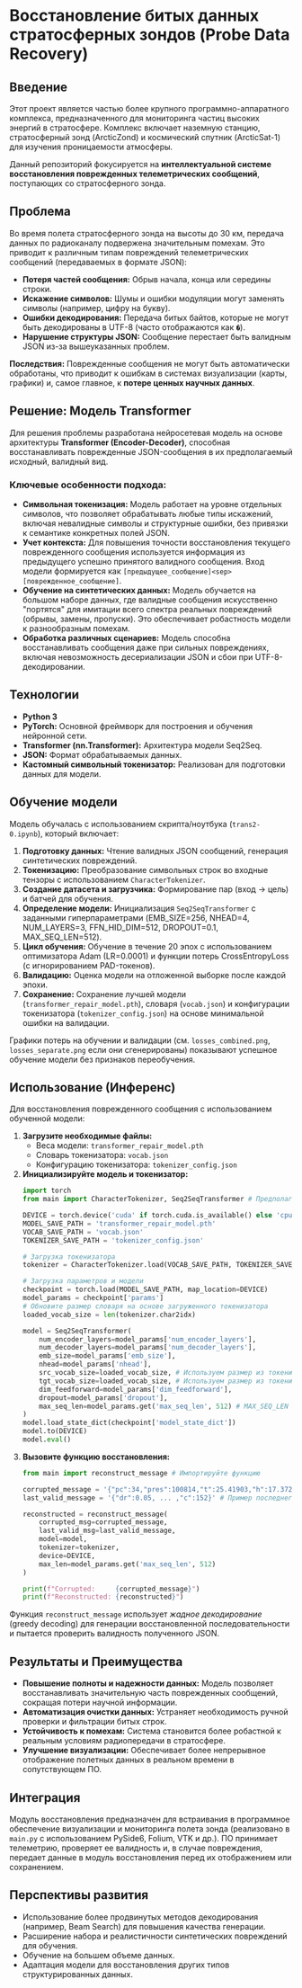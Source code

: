 # Восстановление битых данных стратосферных зондов (Probe Data Recovery)

## Введение

Этот проект является частью более крупного программно-аппаратного комплекса, предназначенного для мониторинга частиц высоких энергий в стратосфере. Комплекс включает наземную станцию, стратосферный зонд (ArcticZond) и космический спутник (ArcticSat-1) для изучения проницаемости атмосферы.

Данный репозиторий фокусируется на **интеллектуальной системе восстановления поврежденных телеметрических сообщений**, поступающих со стратосферного зонда.

## Проблема

Во время полета стратосферного зонда на высоты до 30 км, передача данных по радиоканалу подвержена значительным помехам. Это приводит к различным типам повреждений телеметрических сообщений (передаваемых в формате JSON):

*   **Потеря частей сообщения:** Обрыв начала, конца или середины строки.
*   **Искажение символов:** Шумы и ошибки модуляции могут заменять символы (например, цифру на букву).
*   **Ошибки декодирования:** Передача битых байтов, которые не могут быть декодированы в UTF-8 (часто отображаются как `�`).
*   **Нарушение структуры JSON:** Сообщение перестает быть валидным JSON из-за вышеуказанных проблем.

**Последствия:** Поврежденные сообщения не могут быть автоматически обработаны, что приводит к ошибкам в системах визуализации (карты, графики) и, самое главное, к **потере ценных научных данных**.

## Решение: Модель Transformer

Для решения проблемы разработана нейросетевая модель на основе архитектуры **Transformer (Encoder-Decoder)**, способная восстанавливать поврежденные JSON-сообщения в их предполагаемый исходный, валидный вид.

### Ключевые особенности подхода:

*   **Символьная токенизация:** Модель работает на уровне отдельных символов, что позволяет обрабатывать любые типы искажений, включая невалидные символы и структурные ошибки, без привязки к семантике конкретных полей JSON.
*   **Учет контекста:** Для повышения точности восстановления текущего поврежденного сообщения используется информация из предыдущего успешно принятого валидного сообщения. Вход модели формируется как `[предыдущее_сообщение]<sep>[поврежденное_сообщение]`.
*   **Обучение на синтетических данных:** Модель обучается на большом наборе данных, где валидные сообщения искусственно "портятся" для имитации всего спектра реальных повреждений (обрывы, замены, пропуски). Это обеспечивает робастность модели к разнообразным помехам.
*   **Обработка различных сценариев:** Модель способна восстанавливать сообщения даже при сильных повреждениях, включая невозможность десериализации JSON и сбои при UTF-8-декодировании.

## Технологии

*   **Python 3**
*   **PyTorch:** Основной фреймворк для построения и обучения нейронной сети.
*   **Transformer (nn.Transformer):** Архитектура модели Seq2Seq.
*   **JSON:** Формат обрабатываемых данных.
*   **Кастомный символьный токенизатор:** Реализован для подготовки данных для модели.

## Обучение модели

Модель обучалась с использованием скрипта/ноутбука (`trans2-0.ipynb`), который включает:

1.  **Подготовку данных:** Чтение валидных JSON сообщений, генерация синтетических повреждений.
2.  **Токенизацию:** Преобразование символьных строк во входные тензоры с использованием `CharacterTokenizer`.
3.  **Создание датасета и загрузчика:** Формирование пар (вход -> цель) и батчей для обучения.
4.  **Определение модели:** Инициализация `Seq2SeqTransformer` с заданными гиперпараметрами (EMB_SIZE=256, NHEAD=4, NUM_LAYERS=3, FFN_HID_DIM=512, DROPOUT=0.1, MAX_SEQ_LEN=512).
5.  **Цикл обучения:** Обучение в течение 20 эпох с использованием оптимизатора Adam (LR=0.0001) и функции потерь CrossEntropyLoss (с игнорированием PAD-токенов).
6.  **Валидацию:** Оценка модели на отложенной выборке после каждой эпохи.
7.  **Сохранение:** Сохранение лучшей модели (`transformer_repair_model.pth`), словаря (`vocab.json`) и конфигурации токенизатора (`tokenizer_config.json`) на основе минимальной ошибки на валидации.

Графики потерь на обучении и валидации (см. `losses_combined.png`, `losses_separate.png` если они сгенерированы) показывают успешное обучение модели без признаков переобучения.

## Использование (Инференс)

Для восстановления поврежденного сообщения с использованием обученной модели:

1.  **Загрузите необходимые файлы:**
    *   Веса модели: `transformer_repair_model.pth`
    *   Словарь токенизатора: `vocab.json`
    *   Конфигурацию токенизатора: `tokenizer_config.json`
2.  **Инициализируйте модель и токенизатор:**
    ```python
    import torch
    from main import CharacterTokenizer, Seq2SeqTransformer # Предполагается, что классы модели и токенизатора доступны

    DEVICE = torch.device('cuda' if torch.cuda.is_available() else 'cpu')
    MODEL_SAVE_PATH = 'transformer_repair_model.pth'
    VOCAB_SAVE_PATH = 'vocab.json'
    TOKENIZER_SAVE_PATH = 'tokenizer_config.json'

    # Загрузка токенизатора
    tokenizer = CharacterTokenizer.load(VOCAB_SAVE_PATH, TOKENIZER_SAVE_PATH)

    # Загрузка параметров и модели
    checkpoint = torch.load(MODEL_SAVE_PATH, map_location=DEVICE)
    model_params = checkpoint['params']
    # Обновите размер словаря на основе загруженного токенизатора
    loaded_vocab_size = len(tokenizer.char2idx)

    model = Seq2SeqTransformer(
        num_encoder_layers=model_params['num_encoder_layers'],
        num_decoder_layers=model_params['num_decoder_layers'],
        emb_size=model_params['emb_size'],
        nhead=model_params['nhead'],
        src_vocab_size=loaded_vocab_size, # Используем размер из токенизатора
        tgt_vocab_size=loaded_vocab_size, # Используем размер из токенизатора
        dim_feedforward=model_params['dim_feedforward'],
        dropout=model_params['dropout'],
        max_seq_len=model_params.get('max_seq_len', 512) # MAX_SEQ_LEN из параметров
    )
    model.load_state_dict(checkpoint['model_state_dict'])
    model.to(DEVICE)
    model.eval()
    ```
3.  **Вызовите функцию восстановления:**
    ```python
    from main import reconstruct_message # Импортируйте функцию

    corrupted_message = '{"pc":34,"pres":100814,"t":25.41903,"h":17.37219,"lat":40.52617' # Пример битого сообщения
    last_valid_message = '{"dr":0.05, ... ,"c":152}' # Пример последнего валидного сообщения (контекст)

    reconstructed = reconstruct_message(
        corrupted_msg=corrupted_message,
        last_valid_msg=last_valid_message,
        model=model,
        tokenizer=tokenizer,
        device=DEVICE,
        max_len=model_params.get('max_seq_len', 512)
    )

    print(f"Corrupted:     {corrupted_message}")
    print(f"Reconstructed: {reconstructed}")
    ```

Функция `reconstruct_message` использует *жадное декодирование* (greedy decoding) для генерации восстановленной последовательности и пытается проверить валидность полученного JSON.

## Результаты и Преимущества

*   **Повышение полноты и надежности данных:** Модель позволяет восстанавливать значительную часть поврежденных сообщений, сокращая потери научной информации.
*   **Автоматизация очистки данных:** Устраняет необходимость ручной проверки и фильтрации битых строк.
*   **Устойчивость к помехам:** Система становится более робастной к реальным условиям радиопередачи в стратосфере.
*   **Улучшение визуализации:** Обеспечивает более непрерывное отображение полетных данных в реальном времени в сопутствующем ПО.

## Интеграция

Модуль восстановления предназначен для встраивания в программное обеспечение визуализации и мониторинга полета зонда (реализовано в `main.py` с использованием PySide6, Folium, VTK и др.). ПО принимает телеметрию, проверяет ее валидность и, в случае повреждения, передает данные в модуль восстановления перед их отображением или сохранением.

## Перспективы развития

*   Использование более продвинутых методов декодирования (например, Beam Search) для повышения качества генерации.
*   Расширение набора и реалистичности синтетических повреждений для обучения.
*   Обучение на большем объеме данных.
*   Адаптация модели для восстановления других типов структурированных данных.
